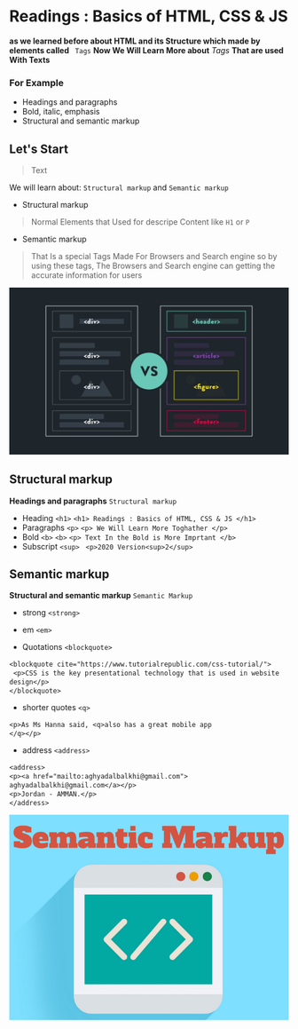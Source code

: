 # Readings : Basics of HTML, CSS & JS

**as we learned before about HTML and its Structure which made by elements called** ` Tags`
**Now We Will Learn More about** *Tags* **That are used With Texts**

### For Example 
* Headings and paragraphs
* Bold, italic, emphasis
* Structural and semantic markup

## Let's Start

> Text

 We will learn about: `Structural markup` and `Semantic markup`
 
 - Structural markup

> Normal Elements that Used for descripe Content like `H1` or `P`

 
 - Semantic markup
 
>  That Is a special Tags Made For Browsers and Search engine so by using these tags, The Browsers and Search engine can getting the accurate information for users

![semantic-fb](semantic-fb.jpg) 

## Structural markup
**Headings and paragraphs** `Structural markup`
- Heading `<h1>`  `<h1> Readings : Basics of HTML, CSS & JS </h1>`
- Paragraphs `<p>` `<p> We Will Learn More Toghather </p>`
- Bold `<b>` `<b>` `<p> Text In the Bold is More Imprtant </b>`
- Subscript `<sup>` ` <p>2020 Version<sup>2</sup>`


## Semantic markup


**Structural and semantic markup** `Semantic Markup`
- strong ` <strong> `
- em `<em>`

- Quotations `<blockquote>`

```
<blockquote cite="https://www.tutorialrepublic.com/css-tutorial/">
 <p>CSS is the key presentational technology that is used in website design</p>
</blockquote>
```

- shorter quotes `<q>`
```
<p>As Ms Hanna said, <q>also has a great mobile app
</q></p>
 ```
 
 - address `<address>`
 ```
 <address>
<p><a href="mailto:aghyadalbalkhi@gmail.com">
 aghyadalbalkhi@gmail.com</a></p>
<p>Jordan - AMMAN.</p>
</address>
 ```

![Semantic](semantic-markup.png) 

